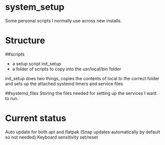# system_setup

Some personal scripts I normally use across new installs. 

# Structure

##scripts
  - a setup script init_setup
  - a folder of scripts to copy into the usr/local/bin folder
  
init_setup does two things, copies the contents of local to the correct folder and sets up the attached systemd timers and service files

##systemd_files
Storing the files needed for setting up the services I want to run. 

# Current status
Auto update for both apt and flatpak (Snap updates automatically by default so not needed)
Keyboard sensitivity set/reset
